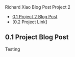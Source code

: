 Richard Xiao Blog Post Project 2

  - [0.1  Project 2 Blog Post](#blog-post)
  - [0.2  Project Link]
  
  
  
  
## 0.1 Project Blog Post


Testing